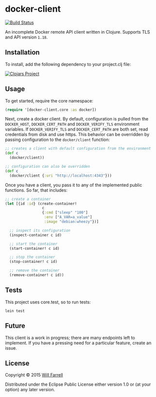 # docker-client

[![Build Status](https://secure.travis-ci.org/wkf/docker-client-clj.svg)](http://travis-ci.org/wkf/docker-client-clj)

An incomplete Docker remote API client written in Clojure. Supports TLS and API version `1.18`.

## Installation

To install, add the following dependency to your project.clj file:

[![Clojars Project](http://clojars.org/docker-client/latest-version.svg)](http://clojars.org/docker-client)

## Usage

To get started, require the core namespace:

```clojure
(require '[docker-client.core :as docker])
```

Next, create a docker client. By default, configuration is pulled from the `DOCKER_HOST`, `DOCKER_CERT_PATH` and `DOCKER_VERIFY_TLS` environment variables. If `DOCKER_VERIFY_TLS` and `DOCKER_CERT_PATH` are both set, read credentials from disk and use https. This behavior can be overridden by passing configuration to the `docker/client` function:

```clojure
;; creates a client with default configuration from the environment
(def c
  (docker/client))

;; configuration can also be overridden
(def c
  (docker/client {:uri "http://localhost:4343"}))

```

Once you have a client, you pass it to any of the implemented public functions. So far, that includes:

```clojure
;; create a container
(let [{id :id} (create-container!
                 c
                 {:cmd ["sleep" "100"]
                  :env ["A_VAR=a_value"]
                  :image "debian:wheezy"})]

  ;; inspect its configuration
  (inspect-container c id)

  ;; start the container
  (start-container! c id)

  ;; stop the container
  (stop-container! c id)

  ;; remove the container
  (remove-container! c id))
```

## Tests
This project uses core.test, so to run tests:

`lein test`

## Future

This client is a work in progress; there are many endpoints left to implement. If you have a pressing need for a particular feature, create an issue.

## License

Copyright © 2015 [Will Farrell](http://willfarrell.is)

Distributed under the Eclipse Public License either version 1.0 or (at your option) any later version.
